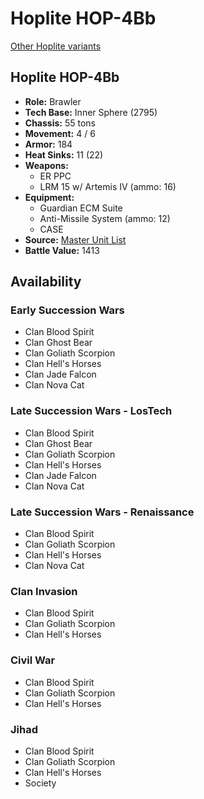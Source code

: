 # Hoplite HOP-4Bb

[Other Hoplite variants](../hoplite.md)

## Hoplite HOP-4Bb
- **Role:** Brawler
- **Tech Base:** Inner Sphere (2795)
- **Chassis:** 55 tons
- **Movement:** 4 / 6
- **Armor:** 184
- **Heat Sinks:** 11 (22)
- **Weapons:**
  - ER PPC
  - LRM 15 w/ Artemis IV (ammo: 16)
- **Equipment:**
  - Guardian ECM Suite
  - Anti-Missile System (ammo: 12)
  - CASE
- **Source:** [Master Unit List](http://masterunitlist.info/Unit/Details/1541/hoplite-hop-4bb)
- **Battle Value:** 1413

## Availability

### Early Succession Wars
- Clan Blood Spirit
- Clan Ghost Bear
- Clan Goliath Scorpion
- Clan Hell's Horses
- Clan Jade Falcon
- Clan Nova Cat

### Late Succession Wars - LosTech
- Clan Blood Spirit
- Clan Ghost Bear
- Clan Goliath Scorpion
- Clan Hell's Horses
- Clan Jade Falcon
- Clan Nova Cat

### Late Succession Wars - Renaissance
- Clan Blood Spirit
- Clan Goliath Scorpion
- Clan Hell's Horses
- Clan Nova Cat

### Clan Invasion
- Clan Blood Spirit
- Clan Goliath Scorpion
- Clan Hell's Horses

### Civil War
- Clan Blood Spirit
- Clan Goliath Scorpion
- Clan Hell's Horses

### Jihad
- Clan Blood Spirit
- Clan Goliath Scorpion
- Clan Hell's Horses
- Society

